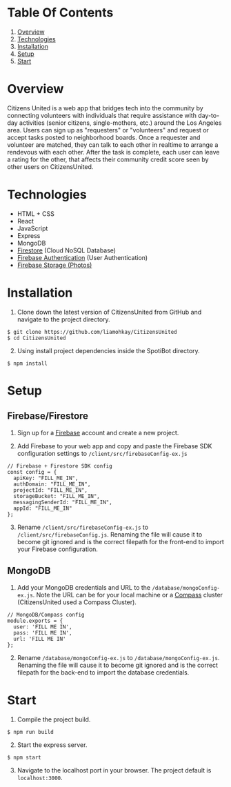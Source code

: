 # Table Of Contents
1. [Overview](#Overview)
1. [Technologies](#Technologies)
1. [Installation](#Installation)
1. [Setup](#Setup)
1. [Start](#Start)

# Overview
Citizens United is a web app that bridges tech into the community by connecting volunteers with individuals that require assistance with day-to-day activities (senior citizens, single-mothers, etc.) around the Los Angeles area. Users can sign up as "requesters" or "volunteers" and request or accept tasks posted to neighborhood boards. Once a requester and volunteer are matched, they can talk to each other in realtime to arrange a rendevous with each other. After the task is complete, each user can leave a rating for the other, that affects their community credit score seen by other users on CitizensUnited.

# Technologies
- HTML + CSS
- React
- JavaScript
- Express
- MongoDB
- [Firestore](https://firebase.google.com/docs/firestore) (Cloud NoSQL Database)
- [Firebase Authentication](https://firebase.google.com/docs/auth) (User Authentication)
- [Firebase Storage (Photos)](https://firebase.google.com/docs/storage)

# Installation
1. Clone down the latest version of CitizensUnited from GitHub and navigate to the project directory.
```
$ git clone https://github.com/liamohkay/CitizensUnited
$ cd CitizensUnited
```
2. Using install project dependencies inside the SpotiBot directory.
```
$ npm install
```

# Setup

## Firebase/Firestore
1. Sign up for a [Firebase](https://firebase.google.com/) account and create a new project.

2. Add Firebase to your web app and copy and paste the Firebase SDK configuration settings to `/client/src/firebaseConfig-ex.js`
```
// Firebase + Firestore SDK config
const config = {
  apiKey: "FILL_ME_IN",
  authDomain: "FILL_ME_IN",
  projectId: "FILL_ME_IN",
  storageBucket: "FILL_ME_IN",
  messagingSenderId: "FILL_ME_IN",
  appId: "FILL_ME_IN"
};
```

3.  Rename `/client/src/firebaseConfig-ex.js` to `/client/src/firebaseConfig.js`. Renaming the file will cause it to become git ignored and is the correct filepath for the front-end to import your Firebase configuration.

## MongoDB
1. Add your MongoDB credentials and URL to the `/database/mongoConfig-ex.js`. Note the URL can be for your local machine or a [Compass](https://www.mongodb.com/products/compass) cluster (CitizensUnited used a Compass Cluster).

```
// MongoDB/Compass config
module.exports = {
  user: 'FILL ME IN',
  pass: 'FILL ME IN',
  url: 'FILL ME IN'
};
```

2. Rename `/database/mongoConfig-ex.js` to `/database/mongoConfig-ex.js`. Renaming the file will cause it to become git ignored and is the correct filepath for the back-end to import the database credentials.


# Start
1. Compile the project build.
```
$ npm run build
```
2. Start the express server.
```
$ npm start
```
3. Navigate to the localhost port in your browser. The project default is `localhost:3000`.
